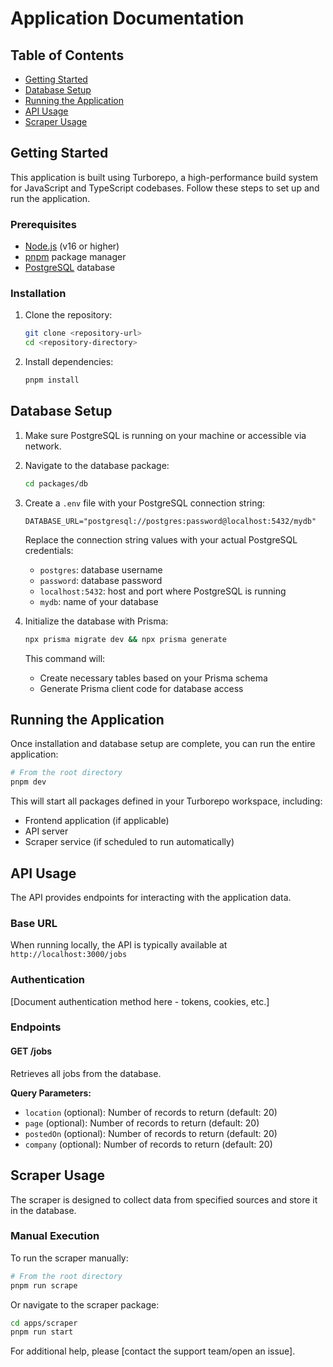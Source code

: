 # Application Documentation

## Table of Contents
- [Getting Started](#getting-started)
- [Database Setup](#database-setup)
- [Running the Application](#running-the-application)
- [API Usage](#api-usage)
- [Scraper Usage](#scraper-usage)

## Getting Started

This application is built using Turborepo, a high-performance build system for JavaScript and TypeScript codebases. Follow these steps to set up and run the application.

### Prerequisites

- [Node.js](https://nodejs.org/) (v16 or higher)
- [pnpm](https://pnpm.io/) package manager
- [PostgreSQL](https://www.postgresql.org/) database

### Installation

1. Clone the repository:
   ```bash
   git clone <repository-url>
   cd <repository-directory>
   ```

2. Install dependencies:
   ```bash
   pnpm install
   ```

## Database Setup

1. Make sure PostgreSQL is running on your machine or accessible via network.

2. Navigate to the database package:
   ```bash
   cd packages/db
   ```

3. Create a `.env` file with your PostgreSQL connection string:
   ```
   DATABASE_URL="postgresql://postgres:password@localhost:5432/mydb"
   ```
   
   Replace the connection string values with your actual PostgreSQL credentials:
   - `postgres`: database username
   - `password`: database password
   - `localhost:5432`: host and port where PostgreSQL is running
   - `mydb`: name of your database

4. Initialize the database with Prisma:
   ```bash
   npx prisma migrate dev && npx prisma generate
   ```
   
   This command will:
   - Create necessary tables based on your Prisma schema
   - Generate Prisma client code for database access

## Running the Application

Once installation and database setup are complete, you can run the entire application:

```bash
# From the root directory
pnpm dev
```

This will start all packages defined in your Turborepo workspace, including:
- Frontend application (if applicable)
- API server
- Scraper service (if scheduled to run automatically)

## API Usage

The API provides endpoints for interacting with the application data.

### Base URL

When running locally, the API is typically available at `http://localhost:3000/jobs` 
### Authentication

[Document authentication method here - tokens, cookies, etc.]

### Endpoints

#### GET /jobs
Retrieves all jobs from the database.

**Query Parameters:**
- `location` (optional): Number of records to return (default: 20)
- `page` (optional): Number of records to return (default: 20)
- `postedOn` (optional): Number of records to return (default: 20)
- `company` (optional): Number of records to return (default: 20)

## Scraper Usage

The scraper is designed to collect data from specified sources and store it in the database.

### Manual Execution

To run the scraper manually:

```bash
# From the root directory
pnpm run scrape
```

Or navigate to the scraper package:

```bash
cd apps/scraper
pnpm run start
```


For additional help, please [contact the support team/open an issue].